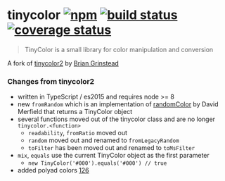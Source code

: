 # tinycolor [![npm](https://img.shields.io/npm/v/%40ctrl%2Ftinycolor.svg?maxAge=3600)](https://www.npmjs.com/package/%40ctrl%2Ftinycolor) [![build status](https://img.shields.io/travis/TypeCtrl/tinycolor.svg)](https://travis-ci.org/TypeCtrl/tinycolor) [![coverage status](https://codecov.io/gh/typectrl/tinycolor/branch/master/graph/badge.svg)](https://codecov.io/gh/typectrl/tinycolor)
> TinyColor is a small library for color manipulation and conversion

A fork of [tinycolor2](https://github.com/bgrins/TinyColor) by [Brian Grinstead](https://github.com/bgrins)

### Changes from tinycolor2
- written in TypeScript / es2015 and requires node >= 8
- new `fromRandom` which is an implementation of [randomColor](https://github.com/davidmerfield/randomColor/) by David Merfield that returns a TinyColor object
- several functions moved out of the tinycolor class and are no longer `tinycolor.<function>`
  - `readability`, `fromRatio` moved out
  - `random` moved out and renamed to `fromLegacyRandom`
  - `toFilter` has been moved out and renamed to `toMsFilter`
- `mix`, `equals` use the current TinyColor object as the first parameter
  - `new TinyColor('#000').equals('#000') // true`
- added polyad colors [126](https://github.com/bgrins/TinyColor/pull/126)
